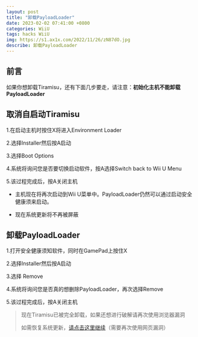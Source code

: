 ```yaml
---
layout: post
title: "卸载PayloadLoader"
date: 2023-02-02 07:41:00 +0800
categories: WiiU
tags: hacks WiiU
img: https://s1.ax1x.com/2022/11/26/zN87dO.jpg
describe: 卸载PayloadLoader
---
```


## 前言

如果你想卸载Tiramisu，还有下面几步要走，请注意：**初始化主机不能卸载PayloadLoader**

## 取消自启动Tiramisu

1.在启动主机时按住X将进入Environment Loader

2.选择Installer然后按A启动

3.选择Boot Options

4.系统将询问您是否要切换启动软件，按A选择Switch back to Wii U Menu

5.该过程完成后，按A关闭主机

- 主机现在将再次启动到Wii U菜单中。PayloadLoader仍然可以通过启动安全健康须来启动。

- 现在系统更新将不再被屏蔽

## 卸载PayloadLoader

1.打开安全健康须知软件，同时在GamePad上按住X

2.选择Installer然后按A启动

3.选择 Remove

4.系统将询问您是否真的想删除PayloadLoader，再次选择Remove

5.该过程完成后，按A关闭主机

> 现在Tiramisu已被完全卸载，如果还想进行破解请再次使用浏览器漏洞
>
> 如需恢复系统更新，[请点击这里继续](https://wiiu.1919810.com/wiiu/2023/02/01/uninstall-UDFiine.html)（需要再次使用网页漏洞）
